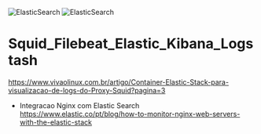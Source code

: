 ![ElasticSearch](https://img.shields.io/badge/-ElasticSearch-005571?style=for-the-badge&logo=elasticsearch)
![ElasticSearch](https://img.shields.io/badge/Kibana-005571?style=for-the-badge&logo=Kibana&logoColor=white)
# Squid_Filebeat_Elastic_Kibana_Logstash

https://www.vivaolinux.com.br/artigo/Container-Elastic-Stack-para-visualizacao-de-logs-do-Proxy-Squid?pagina=3


* Integracao Nginx com Elastic Search
  https://www.elastic.co/pt/blog/how-to-monitor-nginx-web-servers-with-the-elastic-stack 
